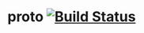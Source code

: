 # proto [![Build Status](https://travis-ci.org/kcpikkt/proto.svg?branch=master)](https://travis-ci.org/kcpikkt/proto)
